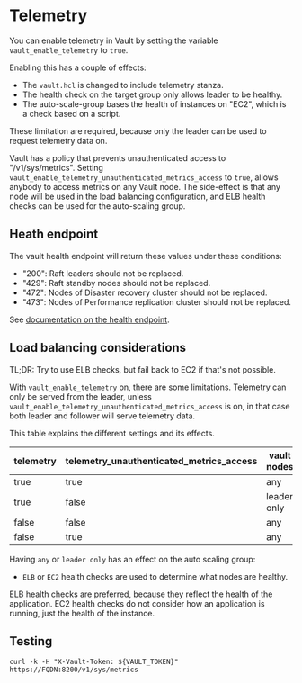 # Telemetry

You can enable telemetry in Vault by setting the variable `vault_enable_telemetry` to `true`.

Enabling this has a couple of effects:

- The `vault.hcl` is changed to include telemetry stanza.
- The health check on the target group only allows leader to be healthy.
- The auto-scale-group bases the health of instances on "EC2", which is a check based on a script.

These limitation are required, because only the leader can be used to request telemetry data on.

Vault has a policy that prevents unauthenticated access to "/v1/sys/metrics". Setting `vault_enable_telemetry_unauthenticated_metrics_access` to `true`, allows anybody to access metrics on any Vault node. The side-effect is that any node will be used in the load balancing configuration, and ELB health checks can be used for the auto-scaling group.

## Heath endpoint

The vault health endpoint will return these values under these conditions:

- "200": Raft leaders should not be replaced.
- "429": Raft standby nodes should not be replaced.
- "472": Nodes of Disaster recovery cluster should not be replaced.
- "473": Nodes of Performance replication cluster should not be replaced.

See [documentation on the health endpoint](https://www.vaultproject.io/api-docs/system/health).

## Load balancing considerations

TL;DR: Try to use ELB checks, but fail back to EC2 if that's not possible.

With `vault_enable_telemetry` on, there are some limitations. Telemetry can only be served from the leader, unless `vault_enable_telemetry_unauthenticated_metrics_access` is on, in that case both leader and follower will serve telemetry data.

This table explains the different settings and its effects.

| telemetry | telemetry_unauthenticated_metrics_access | vault nodes |
|-----------|------------------------------------------|-------------|
| true      | true                                     | any         |
| true      | false                                    | leader only |
| false     | false                                    | any         |
| false     | true                                     | any         |

Having `any` or `leader only` has an effect on the auto scaling group:

- `ELB` or `EC2` health checks are used to determine what nodes are healthy.

ELB health checks are preferred, because they reflect the health of the application. EC2 health checks do not consider how an application is running, just the health of the instance.

## Testing

```shell
curl -k -H "X-Vault-Token: ${VAULT_TOKEN}" https://FQDN:8200/v1/sys/metrics
```
